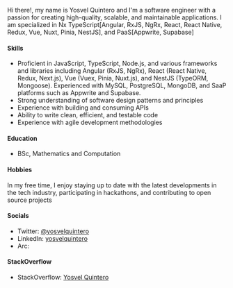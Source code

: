 
Hi there!, my name is Yosvel Quintero and I'm a software engineer with a passion for creating high-quality, scalable, and maintainable applications. I am specialized in Nx TypeScript[Angular, RxJS, NgRx, React, React Native, Redux, Vue, Nuxt, Pinia, NestJS], and PaaS[Appwrite, Supabase]

#### Skills

- Proficient in JavaScript, TypeScript, Node.js, and various frameworks and libraries including Angular (RxJS, NgRx), React (React Native, Redux, Next.js), Vue (Vuex, Pinia, Nuxt.js), and NestJS (TypeORM, Mongoose). Experienced with MySQL, PostgreSQL, MongoDB, and SaaP platforms such as Appwrite and Supabase.
- Strong understanding of software design patterns and principles
- Experience with building and consuming APIs
- Ability to write clean, efficient, and testable code
- Experience with agile development methodologies

#### Education

- BSc, Mathematics and Computation

#### Hobbies

In my free time, I enjoy staying up to date with the latest developments in the tech industry, participating in hackathons, and contributing to open source projects


#### Socials

- Twitter: [@yosvelquintero](https://twitter.com/yosvelquintero)
- LinkedIn: [yosvelquintero](https://www.linkedin.com/in/yosvelquintero/)
- Arc: 


#### StackOverflow
- StackOverflow: [Yosvel Quintero](https://stackoverflow.com/users/1932552/yosvel-quintero)



<!---
yosvelquintero/yosvelquintero is a ✨ special ✨ repository because its `README.md` (this file) appears on your GitHub profile.
You can click the Preview link to take a look at your changes.
--->
